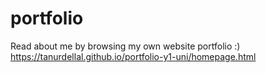 # portfolio

Read about me by browsing my own website portfolio :) https://tanurdellal.github.io/portfolio-y1-uni/homepage.html
